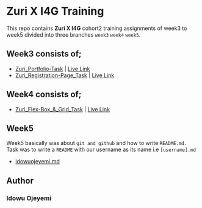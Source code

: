 # Zuri X I4G Training 

This repo contains **Zuri X I4G** cohort2 training assignments of week3 to week5 divided into three branches ``week3`` ``week4`` ``week5``.

## Week3 consists of;
- [Zuri_Portfolio-Task](https://github.com/idowuojeyemi/Zuri-assignment/tree/week3/portfolio) | [Live Link](https://portfolio.idowuojeyemi.repl.co/)
- [Zuri_Registration-Page_Task](https://github.com/idowuojeyemi/Zuri-assignment/tree/week3/login%20page) | [Live Link](https://zuri-login-page-assignment.idowuojeyemi.repl.co/)

## Week4 consists of;
- [Zuri_Flex-Box_&_Grid_Task](https://github.com/idowuojeyemi/Zuri-assignment/tree/week4/flexbox) | [Live Link](https://flexbox-and-grid-assigment.idowuojeyemi.repl.co/)

## Week5 
Week5 basically was about ```git and github``` and how to write ```README.md.``` Task was to write a ```README``` with our username as its name i.e ```[username].md```
- [idowuojeyemi.md](https://github.com/idowuojeyemi/idowuojeyemi)

## Author
### Idowu Ojeyemi